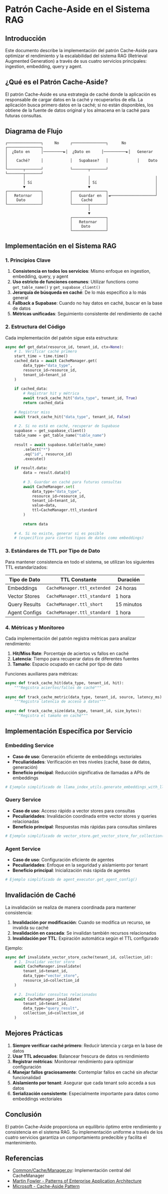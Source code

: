 # Patrón Cache-Aside en el Sistema RAG

## Introducción

Este documento describe la implementación del patrón Cache-Aside para optimizar el rendimiento y la escalabilidad del sistema RAG (Retrieval Augmented Generation) a través de sus cuatro servicios principales: ingestion, embedding, query y agent.

## ¿Qué es el Patrón Cache-Aside?

El patrón Cache-Aside es una estrategia de caché donde la aplicación es responsable de cargar datos en la caché y recuperarlos de ella. La aplicación busca primero datos en la caché; si no están disponibles, los obtiene de la fuente de datos original y los almacena en la caché para futuras consultas.

## Diagrama de Flujo

```
┌───────────────┐     No     ┌───────────────┐      No      ┌───────────────┐
│  ¿Dato en     │─────────►│  ¿Dato en     │──────────►│   Generar     │
│    Caché?     │            │   Supabase?   │             │    Dato       │
└───────┬───────┘            └───────┬───────┘             └───────┬───────┘
        │                            │                             │
        │ Sí                         │ Sí                          │
        ▼                            ▼                             │
┌───────────────┐            ┌───────────────┐                     │
│   Retornar    │            │   Guardar en  │◄────────────────────┘
│    Dato       │            │    Caché      │
└───────────────┘            └───────┬───────┘
                                     │
                                     ▼
                             ┌───────────────┐
                             │   Retornar    │
                             │    Dato       │
                             └───────────────┘
```

## Implementación en el Sistema RAG

### 1. Principios Clave

1. **Consistencia en todos los servicios**: Mismo enfoque en ingestion, embedding, query, y agent
2. **Uso estricto de funciones comunes**: Utilizar functions como `get_table_name()` y `get_supabase_client()`
3. **Jerarquía de búsqueda en caché**: De lo más específico a lo más general
4. **Fallback a Supabase**: Cuando no hay datos en caché, buscar en la base de datos
5. **Métricas unificadas**: Seguimiento consistente del rendimiento de caché

### 2. Estructura del Código

Cada implementación del patrón sigue esta estructura:

```python
async def get_data(resource_id, tenant_id, ctx=None):
    # 1. Verificar caché primero
    start_time = time.time()
    cached_data = await CacheManager.get(
        data_type="data_type", 
        resource_id=resource_id,
        tenant_id=tenant_id
    )
    
    if cached_data:
        # Registrar hit y métrica
        await track_cache_hit("data_type", tenant_id, True)
        return cached_data
    
    # Registrar miss
    await track_cache_hit("data_type", tenant_id, False)
        
    # 2. Si no está en caché, recuperar de Supabase
    supabase = get_supabase_client()
    table_name = get_table_name("table_name")
    
    result = await supabase.table(table_name)
        .select("*")
        .eq("id", resource_id)
        .execute()
    
    if result.data:
        data = result.data[0]
        
        # 3. Guardar en caché para futuras consultas
        await CacheManager.set(
            data_type="data_type",
            resource_id=resource_id,
            tenant_id=tenant_id,
            value=data,
            ttl=CacheManager.ttl_standard
        )
        
        return data
        
    # 4. Si no existe, generar si es posible
    # (específico para ciertos tipos de datos como embeddings)
```

### 3. Estándares de TTL por Tipo de Dato

Para mantener consistencia en todo el sistema, se utilizan los siguientes TTL estandarizados:

| Tipo de Dato | TTL Constante | Duración |
|--------------|---------------|----------|
| Embeddings | `CacheManager.ttl_extended` | 24 horas |
| Vector Stores | `CacheManager.ttl_standard` | 1 hora |
| Query Results | `CacheManager.ttl_short` | 15 minutos |
| Agent Configs | `CacheManager.ttl_standard` | 1 hora |

### 4. Métricas y Monitoreo

Cada implementación del patrón registra métricas para analizar rendimiento:

1. **Hit/Miss Rate**: Porcentaje de aciertos vs fallos en caché
2. **Latencia**: Tiempo para recuperar datos de diferentes fuentes
3. **Tamaño**: Espacio ocupado en caché por tipo de dato

Funciones auxiliares para métricas:

```python
async def track_cache_hit(data_type, tenant_id, hit):
    """Registra aciertos/fallos de caché"""
    
async def track_cache_metric(data_type, tenant_id, source, latency_ms):
    """Registra latencia de acceso a datos"""
    
async def track_cache_size(data_type, tenant_id, size_bytes):
    """Registra el tamaño en caché"""
```

## Implementación Específica por Servicio

### Embedding Service

- **Caso de uso**: Generación eficiente de embeddings vectoriales
- **Peculiaridades**: Verificación en tres niveles (caché, base de datos, generación)
- **Beneficio principal**: Reducción significativa de llamadas a APIs de embeddings

```python
# Ejemplo simplificado de llama_index_utils.generate_embeddings_with_llama_index()
```

### Query Service

- **Caso de uso**: Acceso rápido a vector stores para consultas
- **Peculiaridades**: Invalidación coordinada entre vector stores y queries relacionadas
- **Beneficio principal**: Respuestas más rápidas para consultas similares

```python
# Ejemplo simplificado de vector_store.get_vector_store_for_collection()
```

### Agent Service

- **Caso de uso**: Configuración eficiente de agentes
- **Peculiaridades**: Enfoque en la seguridad y aislamiento por tenant
- **Beneficio principal**: Inicialización más rápida de agentes

```python
# Ejemplo simplificado de agent_executor.get_agent_config()
```

## Invalidación de Caché

La invalidación se realiza de manera coordinada para mantener consistencia:

1. **Invalidación por modificación**: Cuando se modifica un recurso, se invalida su caché
2. **Invalidación en cascada**: Se invalidan también recursos relacionados
3. **Invalidación por TTL**: Expiración automática según el TTL configurado

Ejemplo:

```python
async def invalidate_vector_store_cache(tenant_id, collection_id):
    # 1. Invalidar vector store
    await CacheManager.invalidate(
        tenant_id=tenant_id,
        data_type="vector_store",
        resource_id=collection_id
    )
    
    # 2. Invalidar consultas relacionadas
    await CacheManager.invalidate(
        tenant_id=tenant_id,
        data_type="query_result",
        collection_id=collection_id
    )
```

## Mejores Prácticas

1. **Siempre verificar caché primero**: Reducir latencia y carga en la base de datos
2. **Usar TTL adecuados**: Balancear frescura de datos vs rendimiento
3. **Registrar métricas**: Monitorear rendimiento para optimizar configuración
4. **Manejar fallos graciosamente**: Contemplar fallos en caché sin afectar funcionalidad
5. **Aislamiento por tenant**: Asegurar que cada tenant solo acceda a sus datos
6. **Serialización consistente**: Especialmente importante para datos como embeddings vectoriales

## Conclusión

El patrón Cache-Aside proporciona un equilibrio óptimo entre rendimiento y consistencia en el sistema RAG. Su implementación uniforme a través de los cuatro servicios garantiza un comportamiento predecible y facilita el mantenimiento.

## Referencias

- [Common/Cache/Manager.py](../common/cache/manager.py): Implementación central del CacheManager
- [Martin Fowler - Patterns of Enterprise Application Architecture](https://martinfowler.com/eaaCatalog/cacheAside.html)
- [Microsoft - Cache-Aside Pattern](https://docs.microsoft.com/en-us/azure/architecture/patterns/cache-aside)
